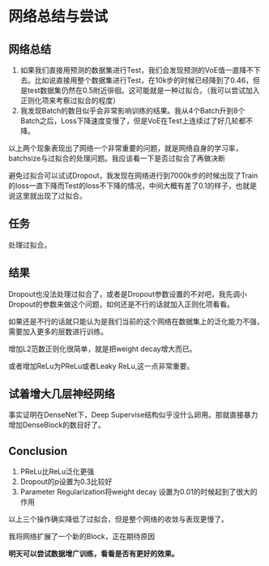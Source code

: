 # 网络总结与尝试

## 网络总结

1. 如果我们直接用预测的数据集进行Test，我们会发现预测的VoE值一直降不下去。比如说直接用整个数据集进行Test，在10k步的时候已经降到了0.46，但是test数据集仍然在0.5附近徘徊。这可能就是一种过拟合。（我可以尝试加入正则化项来考察过拟合的程度）
2. 我发现Batch的数目似乎会非常影响训练的结果。我从4个Batch升到8个Batch之后，Loss下降速度变慢了，但是VoE在Test上连续过了好几轮都不降。

以上两个现象表现出了网络一个非常重要的问题，就是网络自身的学习率，batchsize与过拟合的处理问题。我应该看一下是否过拟合了再做决断

避免过拟合可以试试Dropout，我发现在网络进行到7000k步的时候出现了Train的loss一直下降而Test的loss不下降的情况，中间大概有差了0.1的样子，也就是说这里就出现了过拟合。

## 任务

处理过拟合。

## 结果

Dropout也没法处理过拟合了，或者是Dropout参数设置的不对吧，我先调小Dropout的参数来做这个问题，如何还是不行的话就加入正则化项看看。

如果还是不行的话就只能认为是我们当前的这个网络在数据集上的泛化能力不强，需要加入更多的层数进行训练。

增加L2范数正则化很简单，就是把weight decay增大而已。

或者增加ReLu为PReLu或者Leaky ReLu,这一点非常重要。

## 试着增大几层神经网络

事实证明在DenseNet下，Deep Supervise结构似乎没什么卵用。那就直接暴力增加DenseBlock的数目好了。

## Conclusion

1. PReLu比ReLu泛化更强
2. Dropout的p设置为0.3比较好
3. Parameter Regularization将weight decay 设置为0.01的时候起到了很大的作用

以上三个操作确实降低了过拟合，但是整个网络的收敛与表现更慢了。

我将网络扩展了一个新的Block，正在期待原因

**明天可以尝试数据增广训练，看看是否有更好的效果。**





